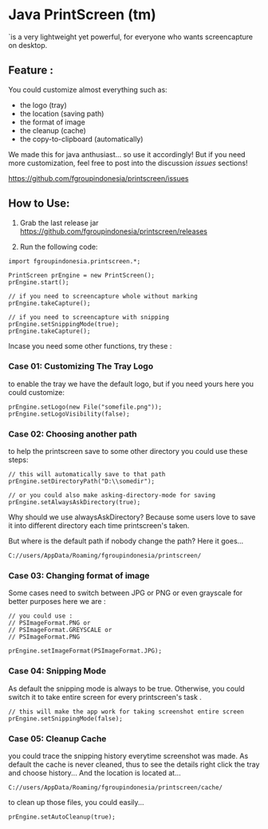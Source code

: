 
# Java PrintScreen (tm)

`is a very lightweight yet powerful, for everyone who wants screencapture on desktop.

## Feature :
You could customize almost everything such as:
- the logo (tray)
- the location (saving path)
- the format of image
- the cleanup (cache)
- the copy-to-clipboard (automatically)

We made this for java anthusiast... so use it accordingly! But if you need more customization, feel free to post into the discussion *issues* sections!

https://github.com/fgroupindonesia/printscreen/issues

## How to Use:

1) Grab the last release jar 
https://github.com/fgroupindonesia/printscreen/releases

2) Run the following code:

```
import fgroupindonesia.printscreen.*;

PrintScreen prEngine = new PrintScreen();
prEngine.start();

// if you need to screencapture whole without marking
prEngine.takeCapture();

// if you need to screencapture with snipping
prEngine.setSnippingMode(true);
prEngine.takeCapture();
```

Incase you need some other functions, try these :

### Case 01: Customizing The Tray Logo
to enable the tray we have the default logo, but if you need yours here you could customize:

```
prEngine.setLogo(new File("somefile.png"));
prEngine.setLogoVisibility(false);
```

### Case 02: Choosing another path
to help the printscreen save to some other directory you could use these steps:

```
// this will automatically save to that path
prEngine.setDirectoryPath("D:\\somedir");

// or you could also make asking-directory-mode for saving
prEngine.setAlwaysAskDirectory(true);

```

Why should we use alwaysAskDirectory? Because some users love to save it into different directory each time printscreen's taken.

But where is the default path if nobody change the path?
Here it goes...

``` 
C://users/AppData/Roaming/fgroupindonesia/printscreen/
```

### Case 03: Changing format of image
Some cases need to switch between JPG or PNG or even grayscale for better purposes here we are :

```
// you could use : 
// PSImageFormat.PNG or 
// PSImageFormat.GREYSCALE or
// PSImageFormat.PNG

prEngine.setImageFormat(PSImageFormat.JPG);

```

### Case 04: Snipping Mode

As default the snipping mode is always to be true. Otherwise, you could switch it to take entire screen for every printscreen's task .
``` 
// this will make the app work for taking screenshot entire screen
prEngine.setSnippingMode(false);
```

### Case 05: Cleanup Cache
you could trace the snipping history everytime screenshot was made. As default the cache is never cleaned, thus to see the details right click the tray and choose history... And the location is located at...

``` 
C://users/AppData/Roaming/fgroupindonesia/printscreen/cache/
```

to clean up those files, you could easily...
``` 
prEngine.setAutoCleanup(true);
```
